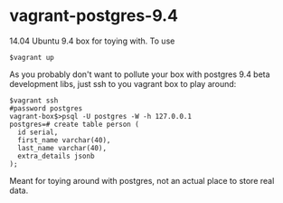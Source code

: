 vagrant-postgres-9.4
====================

14.04 Ubuntu 9.4 box for toying with. To use

    $vagrant up

As you probably don't want to pollute your box with postgres 9.4 beta development libs, just ssh to you vagrant box to play around:

    $vagrant ssh
    #password postgres
    vagrant-box$>psql -U postgres -W -h 127.0.0.1
    postgres=# create table person (                                                                                
      id serial,
      first_name varchar(40),
      last_name varchar(40),
      extra_details jsonb
    );
    
Meant for toying around with postgres, not an actual place to store real data.
